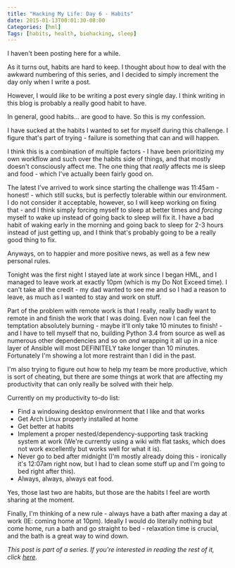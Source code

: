 ```yaml
---
title: "Hacking My Life: Day 6 - Habits"
date: 2015-01-13T00:01:30-08:00
Categories: [hml]
Tags: [habits, health, biohacking, sleep]
---
```


I haven't been posting here for a while.

As it turns out, habits are hard to keep. I thought about how to deal with the awkward numbering of this series, and I decided to simply increment the day only when I write a post.

However, I would *like* to be writing a post every single day. I think writing in this blog is probably a really good habit to have.

In general, good habits... are good to have. So this is my confession.

<!-- more -->

I have sucked at the habits I wanted to set for myself during this challenge. I figure that's part of trying - failure is something that can and will happen.

I think this is a combination of multiple factors - I have been prioritizing my own workflow and such over the habits side of things, and that mostly doesn't consciously affect me. The one thing that *really* affects me is sleep and food - which I've actually been fairly good on.

The latest I've arrived to work since starting the challenge was 11:45am - honest! - which still sucks, but is perfectly tolerable within our environment. I do not consider it acceptable, however, so I will keep working on fixing that - and I think simply forcing myself to sleep at better times and *forcing* myself to wake up instead of going back to sleep will fix it. I have a bad habit of waking early in the morning and going back to sleep for 2-3 hours instead of just getting up, and I think that's probably going to be a really good thing to fix.

Anyways, on to happier and more positive news, as well as a few new personal rules.

Tonight was the first night I stayed late at work since I began HML, and I managed to leave work at exactly 10pm (which is my Do Not Exceed time). I can't take all the credit - my dad wanted to see me and so I had a reason to leave, as much as I wanted to stay and work on stuff.

Part of the problem with remote work is that I really, really badly want to remote in and finish the work that I was doing. Even now I can feel the temptation absolutely burning - maybe it'll only take 10 minutes to finish! - and I have to tell myself that no, building Python 3.4 from source as well as numerous other dependencies and so on *and* wrapping it all up in a nice layer of Ansible will most DEFINITELY take longer than 10 minutes. Fortunately I'm showing a lot more restraint than I did in the past.

I'm also trying to figure out how to help my team be more productive, which is sort of cheating, but there are some things at work that are affecting my productivity that can only really be solved with their help.

Currently on my productivity to-do list:

* Find a windowing desktop environment that I like and that works
* Get Arch Linux properly installed at home
* Get better at habits
* Implement a proper nested/dependency-supporting task tracking system at work (We're currently using a wiki with flat tasks, which does not work excellently but works well for what it is).
* Never go to bed after midnight (I'm mostly already doing this - ironically it's 12:07am right now, but I had to clean some stuff up and I'm going to bed right after this).
* Always, always, always eat food.

Yes, those last two are habits, but those are the habits I feel are worth sharing at the moment.

Finally, I'm thinking of a new rule - always have a bath after maxing a day at work (IE: coming home at 10pm). Ideally I would do literally nothing but come home, run a bath and go straight to bed - relaxation time is crucial, and the bath is a great way to wind down.

*This post is part of a series. If you're interested in reading the rest of it, click [here](/categories/hml/).*

